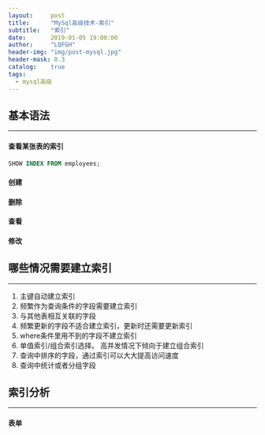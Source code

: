 ```yaml
---
layout:     post
title:      "MySql高级技术-索引"
subtitle:   "索引"
date:       2019-01-05 19:00:00
author:     "LQFGH"
header-img: "img/post-mysql.jpg"
header-mask: 0.3
catalog:    true
tags:
  - mysql高级
---
```



## 基本语法

***



#### **查看某张表的索引**

```sql
SHOW INDEX FROM employees;
```

#### **创建**


#### **删除**


#### **查看**


#### **修改**



## 哪些情况需要建立索引

***



1. 主键自动建立索引
2. 频繁作为查询条件的字段需要建立索引
3. 与其他表相互关联的字段
4. 频繁更新的字段不适合建立索引，更新时还需要更新索引
5. where条件里用不到的字段不建立索引
6. 单值索引/组合索引选择。  高并发情况下倾向于建立组合索引
7. 查询中排序的字段，通过索引可以大大提高访问速度
8. 查询中统计或者分组字段



## 索引分析

***

#### 表单